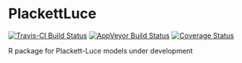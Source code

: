 # PlackettLuce

[![Travis-CI Build Status](https://travis-ci.org/hturner/PlackettLuce.svg?branch=master)](https://travis-ci.org/hturner/PlackettLuce)
[![AppVeyor Build Status](https://ci.appveyor.com/api/projects/status/github/hturner/PlackettLuce?branch=master&svg=true)](https://ci.appveyor.com/project/hturner/PlackettLuce)
[![Coverage Status](https://img.shields.io/codecov/c/github/hturner/PlackettLuce/master.svg)](https://codecov.io/github/hturner/PlackettLuce?branch=master)

R package for Plackett-Luce models under development
